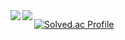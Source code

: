 <img align="left" src="https://github-readme-stats.vercel.app/api?username=Bonbon315&theme=dark&show_icons=true"/>

<img align="left" src="https://github-readme-stats.vercel.app/api/top-langs/?username=Bonbon315&theme=dracula&exclude_repo=Computer-Science-Engineering&layout=compact&langs_count=10"/>

[![Solved.ac Profile](http://mazassumnida.wtf/api/generate_badge?boj=dallastexas)](https://solved.ac/dallastexas)
